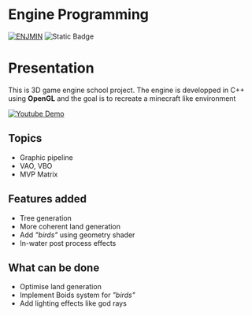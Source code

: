 # Engine Programming

[![ENJMIN](https://img.shields.io/badge/%20ENJMIN-c1002a?style=for-the-badge)](https://enjmin.cnam.fr/)
![Static Badge](https://img.shields.io/badge/c%2B%2B-ffffff?style=for-the-badge&logo=opengl&logoSize=auto&color=white)

# Presentation

This is 3D game engine school project. The engine is developped in C++ using **OpenGL** and the goal is to recreate a minecraft like environment

[![Youtube Demo](https://img.shields.io/badge/Demo-ff0000?style=for-the-badge&logo=youtube)](https://www.youtube.com/watch?v=K5TqSyxehdk)

## Topics
- Graphic pipeline
- VAO, VBO
- MVP Matrix

## Features added
- Tree generation
- More coherent land generation
- Add *"birds"* using geometry shader
- In-water post process effects

## What can be done 
- Optimise land generation
- Implement Boids system for *"birds"*
- Add lighting effects like god rays
